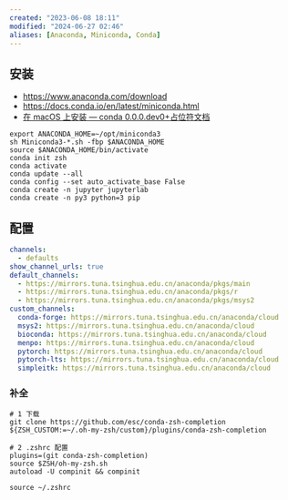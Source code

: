 ```yaml
---
created: "2023-06-08 18:11"
modified: "2024-06-27 02:46"
aliases: [Anaconda, Miniconda, Conda]
---
```


## 安装

- https://www.anaconda.com/download
- https://docs.conda.io/en/latest/miniconda.html
- [在 macOS 上安装 — conda 0.0.0.dev0+占位符文档](https://conda.io/projects/conda/en/stable/user-guide/install/macos.html)

```shell
export ANACONDA_HOME=~/opt/miniconda3
sh Miniconda3-*.sh -fbp $ANACONDA_HOME
source $ANACONDA_HOME/bin/activate
conda init zsh
conda activate
conda update --all
conda config --set auto_activate_base False
conda create -n jupyter jupyterlab
conda create -n py3 python=3 pip
```

## 配置

```yaml
channels:
  - defaults
show_channel_urls: true
default_channels:
  - https://mirrors.tuna.tsinghua.edu.cn/anaconda/pkgs/main
  - https://mirrors.tuna.tsinghua.edu.cn/anaconda/pkgs/r
  - https://mirrors.tuna.tsinghua.edu.cn/anaconda/pkgs/msys2
custom_channels:
  conda-forge: https://mirrors.tuna.tsinghua.edu.cn/anaconda/cloud
  msys2: https://mirrors.tuna.tsinghua.edu.cn/anaconda/cloud
  bioconda: https://mirrors.tuna.tsinghua.edu.cn/anaconda/cloud
  menpo: https://mirrors.tuna.tsinghua.edu.cn/anaconda/cloud
  pytorch: https://mirrors.tuna.tsinghua.edu.cn/anaconda/cloud
  pytorch-lts: https://mirrors.tuna.tsinghua.edu.cn/anaconda/cloud
  simpleitk: https://mirrors.tuna.tsinghua.edu.cn/anaconda/cloud
```

### 补全

```shell
# 1 下载
git clone https://github.com/esc/conda-zsh-completion ${ZSH_CUSTOM:=~/.oh-my-zsh/custom}/plugins/conda-zsh-completion

# 2 .zshrc 配置
plugins=(git conda-zsh-completion)
source $ZSH/oh-my-zsh.sh
autoload -U compinit && compinit

source ~/.zshrc
```